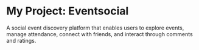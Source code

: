 # My Project: Eventsocial

A social event discovery platform that enables users to explore events, manage attendance, connect with friends, and interact through comments and ratings.
